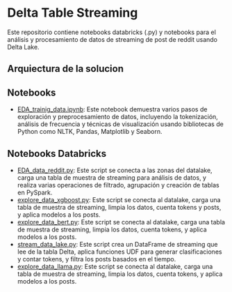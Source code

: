 # Delta Table Streaming

Este repositorio contiene notebooks databricks (.py) y notebooks para el análisis y procesamiento de datos de streaming de post de reddit usando Delta Lake.

## Arquiectura de la solucion


## Notebooks

- [EDA_trainig_data.ipynb](https://github.com/AndresR2909/poc_delta_table_streaming/blob/main/EDA_trainig_data.ipynb): Este notebook demuestra varios pasos de exploración y preprocesamiento de datos, incluyendo la tokenización, análisis de frecuencia y técnicas de visualización usando bibliotecas de Python como NLTK, Pandas, Matplotlib y Seaborn.

## Notebooks Databricks

- [EDA_data_reddit.py](https://github.com/AndresR2909/poc_delta_table_streaming/blob/main/EDA_data_reddit.py): Este script se conecta a las zonas del datalake, carga una tabla de muestra de streaming para análisis de datos, y realiza varias operaciones de filtrado, agrupación y creación de tablas en PySpark.
- [explore_data_xgboost.py](https://github.com/AndresR2909/poc_delta_table_streaming/blob/main/explore_data_xgboost.py): Este script se conecta al datalake, carga una tabla de muestra de streaming, limpia los datos, cuenta tokens y posts, y aplica modelos a los posts.
- [explore_data_bert.py](https://github.com/AndresR2909/poc_delta_table_streaming/blob/main/explore_data_bert.py): Este script se conecta al datalake, carga una tabla de muestra de streaming, limpia los datos, cuenta tokens, y aplica modelos a los posts.
- [stream_data_lake.py](https://github.com/AndresR2909/poc_delta_table_streaming/blob/main/stream_data_lake.py): Este script crea un DataFrame de streaming que lee de la tabla Delta, aplica funciones UDF para generar clasificaciones y contar tokens, y filtra los posts basados en el tiempo.
- [explore_data_llama.py](https://github.com/AndresR2909/poc_delta_table_streaming/blob/main/explore_data_llama.py): Este script se conecta al datalake, carga una tabla de muestra de streaming, limpia los datos, cuenta tokens, y aplica modelos a los posts.
